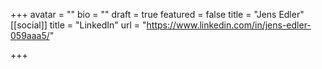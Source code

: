 +++
avatar = ""
bio = ""
draft = true
featured = false
title = "Jens Edler"
[[social]]
title = "LinkedIn"
url = "https://www.linkedin.com/in/jens-edler-059aaa5/"

+++

